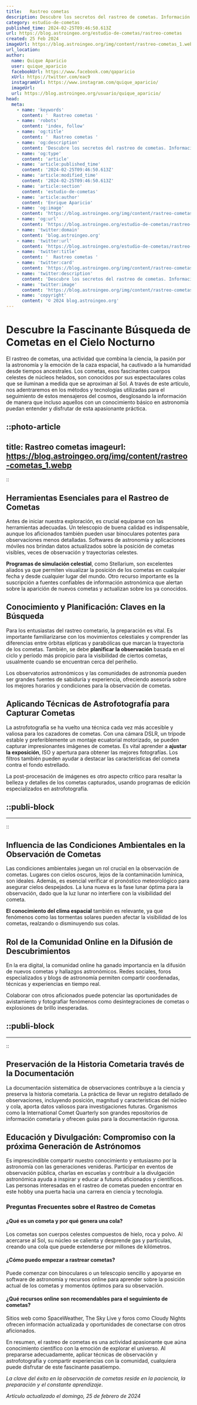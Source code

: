 ```yaml
---
title:   Rastreo cometas 
description: Descubre los secretos del rastreo de cometas. Información actualizada, tips y técnicas para observar y aprender sobre estos cuerpos celestes.
category: estudio-de-cometas
published_time: 2024-02-25T09:46:50.613Z
url: https://blog.astroingeo.org/estudio-de-cometas/rastreo-cometas
created: 25 Feb 2024
imageUrl: https://blog.astroingeo.org/img/content/rastreo-cometas_1.webp
url_location:
author:
  name: Quique Aparicio
  user: quique_aparicio
  facebookUrl: https://www.facebook.com/qaparicio
  xUrl: https://twitter.com/eac9
  instagramUrl: https://www.instagram.com/quique_aparicio/
  imageUrl: 
  url: https://blog.astroingeo.org/usuario/quique_aparicio/
head:
  meta:
    - name: 'keywords'
      content: '  Rastreo cometas '
    - name: 'robots'
      content: 'index, follow'
    - name: 'og:title'
      content: '  Rastreo cometas '
    - name: 'og:description'
      content: 'Descubre los secretos del rastreo de cometas. Información actualizada, tips y técnicas para observar y aprender sobre estos cuerpos celestes.'
    - name: 'og:type'
      content: 'article'
    - name: 'article:published_time'
      content: '2024-02-25T09:46:50.613Z'
    - name: 'article:modified_time'
      content: '2024-02-25T09:46:50.613Z'
    - name: 'article:section'
      content: 'estudio-de-cometas'
    - name: 'article:author'
      content: 'Enrique Aparicio'
    - name: 'og:image'
      content: 'https://blog.astroingeo.org/img/content/rastreo-cometas_1.webp'
    - name: 'og:url'
      content: 'https://blog.astroingeo.org/estudio-de-cometas/rastreo-cometas'
    - name: 'twitter:domain'
      content: 'blog.astroingeo.org'
    - name: 'twitter:url'
      content: 'https://blog.astroingeo.org/estudio-de-cometas/rastreo-cometas'
    - name: 'twitter:title'
      content: '  Rastreo cometas '
    - name: 'twitter:card'
      content: 'https://blog.astroingeo.org/img/content/rastreo-cometas_1.webp'
    - name: 'twitter:description'
      content: 'Descubre los secretos del rastreo de cometas. Información actualizada, tips y técnicas para observar y aprender sobre estos cuerpos celestes.'
    - name: 'twitter:image'
      content: 'https://blog.astroingeo.org/img/content/rastreo-cometas_1.webp'
    - name: 'copyright'
      content: '© 2024 blog.astroingeo.org'
---
```

# Descubre la Fascinante Búsqueda de Cometas en el Cielo Nocturno

El rastreo de cometas, una actividad que combina la ciencia, la pasión por la astronomía y la emoción de la caza espacial, ha cautivado a la humanidad desde tiempos ancestrales. Los cometas, esos fascinantes cuerpos celestes de núcleos helados, son conocidos por sus espectaculares colas que se iluminan a medida que se aproximan al Sol. A través de este artículo, nos adentraremos en los métodos y tecnologías utilizadas para el seguimiento de estos mensajeros del cosmos, desglosando la información de manera que incluso aquellos con un conocimiento básico en astronomía puedan entender y disfrutar de esta apasionante práctica.


::photo-article
---
title:   Rastreo cometas 
imageurl: https://blog.astroingeo.org/img/content/rastreo-cometas_1.webp
---
::


## Herramientas Esenciales para el Rastreo de Cometas

Antes de iniciar nuestra exploración, es crucial equiparse con las herramientas adecuadas. Un telescopio de buena calidad es indispensable, aunque los aficionados también pueden usar binoculares potentes para observaciones menos detalladas. Softwares de astronomía y aplicaciones móviles nos brindan datos actualizados sobre la posición de cometas visibles, veces de observación y trayectorias celestes.

**Programas de simulación celestial**, como Stellarium, son excelentes aliados ya que permiten visualizar la posición de los cometas en cualquier fecha y desde cualquier lugar del mundo. Otro recurso importante es la suscripción a fuentes confiables de información astronómica que alertan sobre la aparición de nuevos cometas y actualizan sobre los ya conocidos.

## Conocimiento y Planificación: Claves en la Búsqueda

Para los entusiastas del rastreo cometario, la preparación es vital. Es importante familiarizarse con los movimientos celestiales y comprender las diferencias entre órbitas elípticas y parabólicas que marcan la trayectoria de los cometas. También, se debe **planificar la observación** basada en el ciclo y período más propicio para la visibilidad de ciertos cometas, usualmente cuando se encuentran cerca del perihelio.

Los observatorios astronómicos y las comunidades de astronomía pueden ser grandes fuentes de sabiduría y experiencia, ofreciendo asesoría sobre los mejores horarios y condiciones para la observación de cometas.

## Aplicando Técnicas de Astrofotografía para Capturar Cometas

La astrofotografía se ha vuelto una técnica cada vez más accesible y valiosa para los cazadores de cometas. Con una cámara DSLR, un trípode estable y preferiblemente un montaje ecuatorial motorizado, se pueden capturar impresionantes imágenes de cometas. Es vital aprender a **ajustar la exposición**, ISO y apertura para obtener las mejores fotografías. Los filtros también pueden ayudar a destacar las características del cometa contra el fondo estrellado.

La post-procesación de imágenes es otro aspecto crítico para resaltar la belleza y detalles de los cometas capturados, usando programas de edición especializados en astrofotografía.


  ::publi-block
  ---
  ---
  ::
  
  
## Influencia de las Condiciones Ambientales en la Observación de Cometas

Las condiciones ambientales juegan un rol crucial en la observación de cometas. Lugares con cielos oscuros, lejos de la contaminación lumínica, son ideales. Además, es esencial verificar el pronóstico meteorológico para asegurar cielos despejados. La luna nueva es la fase lunar óptima para la observación, dado que la luz lunar no interfiere con la visibilidad del cometa.

**El conocimiento del clima espacial** también es relevante, ya que fenómenos como las tormentas solares pueden afectar la visibilidad de los cometas, realzando o disminuyendo sus colas.

## Rol de la Comunidad Online en la Difusión de Descubrimientos

En la era digital, la comunidad online ha ganado importancia en la difusión de nuevos cometas y hallazgos astronómicos. Redes sociales, foros especializados y blogs de astronomía permiten compartir coordenadas, técnicas y experiencias en tiempo real.

Colaborar con otros aficionados puede potenciar las oportunidades de avistamiento y fotografiar fenómenos como desintegraciones de cometas o explosiones de brillo inesperadas.


  ::publi-block
  ---
  ---
  ::
  
  
## Preservación de la Historia Cometaria través de la Documentación

La documentación sistemática de observaciones contribuye a la ciencia y preserva la historia cometaria. La práctica de llevar un registro detallado de observaciones, incluyendo posición, magnitud y características del núcleo y cola, aporta datos valiosos para investigaciones futuras. Organismos como la International Comet Quarterly son grandes repositorios de información cometaria y ofrecen guías para la documentación rigurosa.

## Educación y Divulgación: Compromiso con la próxima Generación de Astrónomos

Es imprescindible compartir nuestro conocimiento y entusiasmo por la astronomía con las generaciones venideras. Participar en eventos de observación pública, charlas en escuelas y contribuir a la divulgación astronómica ayuda a inspirar y educar a futuros aficionados y científicos. Las personas interesadas en el rastreo de cometas pueden encontrar en este hobby una puerta hacia una carrera en ciencia y tecnología.

### Preguntas Frecuentes sobre el Rastreo de Cometas

#### ¿Qué es un cometa y por qué genera una cola?
Los cometas son cuerpos celestes compuestos de hielo, roca y polvo. Al acercarse al Sol, su núcleo se calienta y desprende gas y partículas, creando una cola que puede extenderse por millones de kilómetros.

#### ¿Cómo puedo empezar a rastrear cometas?
Puede comenzar con binoculares o un telescopio sencillo y apoyarse en software de astronomía y recursos online para aprender sobre la posición actual de los cometas y momentos óptimos para su observación.

#### ¿Qué recursos online son recomendables para el seguimiento de cometas?
Sitios web como SpaceWeather, The Sky Live y foros como Cloudy Nights ofrecen información actualizada y oportunidades de conectarse con otros aficionados.

En resumen, el rastreo de cometas es una actividad apasionante que aúna conocimiento científico con la emoción de explorar el universo. Al prepararse adecuadamente, aplicar técnicas de observación y astrofotografía y compartir experiencias con la comunidad, cualquiera puede disfrutar de este fascinante pasatiempo.

*La clave del éxito en la observación de cometas reside en la paciencia, la preparación y el constante aprendizaje*.

_Artículo actualizado el domingo, 25 de febrero de 2024_